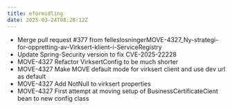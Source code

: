 ```yaml
---
title: eformidling
date: 2025-03-24T08:28:12Z
---
```

- Merge pull request #377 from felleslosningerMOVE-4327_Ny-strategi-for-oppretting-av-Virksert-klient-i-ServiceRegistry
- Update Spring-Security version to fix CVE-2025-22228
- MOVE-4327 Refactor VirksertConfig to be much shorter
- MOVE-4327 Make MOVE default mode for virksert client and use dev url as default
- MOVE-4327 Add NotNull to virksert properties
- MOVE-4327 First attempt at moving setup of BusinessCertificateCient bean to new config class

